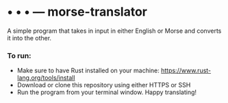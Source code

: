 #  • • • —  morse-translator
A simple program that takes in input in either English or Morse and converts it into the other.

### To run:

- Make sure to have Rust installed on your machine: https://www.rust-lang.org/tools/install
- Download or clone this repository using either HTTPS or SSH
- Run the program from your terminal window. Happy translating!
